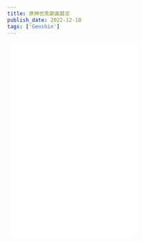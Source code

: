 ```yaml
---
title: 原神优秀歌曲展览
publish_date: 2022-12-10
tags: ['Genshin']
---
```


<iframe src="//player.bilibili.com/player.html?aid=815782998&bvid=BV1tG4y1B7xU&cid=841384487&page=1" scrolling="no" border="0" frameborder="no" framespacing="0" allowfullscreen="true"> </iframe>

<iframe src="//player.bilibili.com/player.html?aid=460296714&bvid=BV145411w7Ho&cid=331957624&page=1" scrolling="no" border="0" frameborder="no" framespacing="0" allowfullscreen="true"> </iframe>

<iframe src="//player.bilibili.com/player.html?aid=713984017&bvid=BV18X4y1N7Yh&cid=291367405&page=1" scrolling="no" border="0" frameborder="no" framespacing="0" allowfullscreen="true"> </iframe>

<script defer src="https://commento.net/js/commento.js"></script>
<div id="commento"></div>